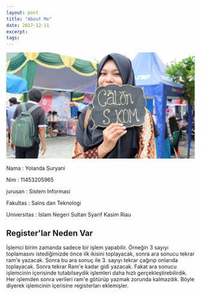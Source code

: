 ```yaml
---
layout: post
title: "About Me"
date: 2017-12-11
excerpt: 
tags: 
---
```


<img src="/assets/img/DSCF0573.jpg"></a>

<p>Nama  : Yolanda Suryani</p>
<p>Nim    : 11453205965
<p>jurusan : Sistem Informasi</p>
<p>Fakultas  : Sains dan Teknologi</p>
<p>Universitas : Islam Negeri Sultan Syarif Kasim Riau</p>

Register'lar Neden Var
---
İşlemci birim zamanda sadece bir işlem yapabilir. Örneğin 3 sayıyı toplamasını istediğimizde önce ilk ikisini toplayacak, sonra ara sonucu tekrar ram'e yazacak. Sonra bu ara sonuç ile 3. sayıyı tekrar çağırıp onlarıda toplayacak. Sonra tekrar Ram'e kadar gidi yazacak. Fakat ara sonucu işlemcinin içerisinde tutabilseydik işlemleri daha hızlı gerçekleştirebilirdik. Her işlemden sonra verileri ram'e götürüp yazmak zorunda kalmazdık. Böyle diyerek işlemcinin içerisine registerları eklemişler.



